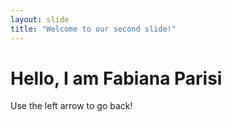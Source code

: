 ```yaml
---
layout: slide
title: "Welcome to our second slide!"
---
```

# Hello, I am Fabiana Parisi
Use the left arrow to go back!
